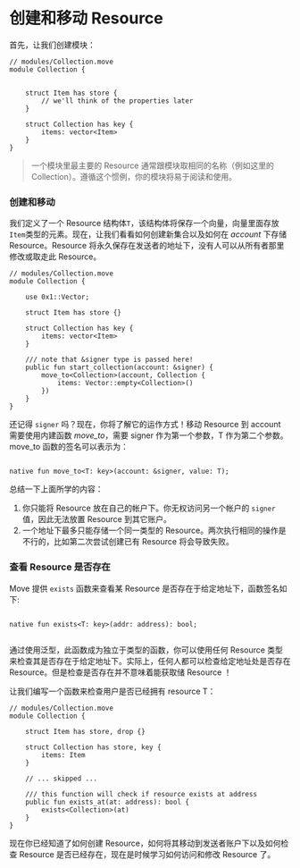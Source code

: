 # 创建和移动 Resource

首先，让我们创建模块：

```Move
// modules/Collection.move
module Collection {


    struct Item has store {
        // we'll think of the properties later
    }

    struct Collection has key {
        items: vector<Item>
    }
}
```

> 一个模块里最主要的 Resource 通常跟模块取相同的名称（例如这里的 Collection）。遵循这个惯例，你的模块将易于阅读和使用。

### 创建和移动

我们定义了一个 Resource 结构体`T`，该结构体将保存一个向量，向量里面存放`Item`类型的元素。现在，让我们看看如何创建新集合以及如何在 *account* 下存储 Resource。Resource 将永久保存在发送者的地址下，没有人可以从所有者那里修改或取走此 Resource。

```Move
// modules/Collection.move
module Collection {

    use 0x1::Vector;

    struct Item has store {}

    struct Collection has key {
        items: vector<Item>
    }

    /// note that &signer type is passed here!
    public fun start_collection(account: &signer) {
        move_to<Collection>(account, Collection {
            items: Vector::empty<Collection>()
        })
    }
}
```

还记得 `signer` 吗？现在，你将了解它的运作方式！移动 Resource 到 account 需要使用内建函数 *move_to*，需要 signer 作为第一个参数，T 作为第二个参数。move_to 函数的签名可以表示为：

```Move

native fun move_to<T: key>(account: &signer, value: T);

```

总结一下上面所学的内容：

1. 你只能将 Resource 放在自己的帐户下。你无权访问另一个帐户的 `signer` 值，因此无法放置 Resource 到其它账户。
2. 一个地址下最多只能存储一个同一类型的 Resource。两次执行相同的操作是不行的，比如第二次尝试创建已有 Resource 将会导致失败。

### 查看 Resource 是否存在

Move 提供 `exists` 函数来查看某 Resource 是否存在于给定地址下，函数签名如下:

```Move

native fun exists<T: key>(addr: address): bool;
    
```

通过使用泛型，此函数成为独立于类型的函数，你可以使用任何 Resource 类型来检查其是否存在于给定地址下。实际上，任何人都可以检查给定地址处是否存在 Resource。但是检查是否存在并不意味着能获取储 Resource ！

让我们编写一个函数来检查用户是否已经拥有 resource T：

```Move
// modules/Collection.move
module Collection {

    struct Item has store, drop {}

    struct Collection has store, key {
        items: Item
    }

    // ... skipped ...

    /// this function will check if resource exists at address
    public fun exists_at(at: address): bool {
        exists<Collection>(at)
    }
}
````

现在你已经知道了如何创建 Resource，如何将其移动到发送者账户下以及如何检查 Resource 是否已经存在，现在是时候学习如何访问和修改 Resource 了。